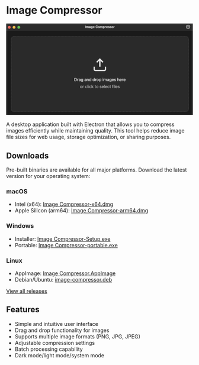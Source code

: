 # Image Compressor

![Image Compressor](./screen.png)

A desktop application built with Electron that allows you to compress images efficiently while maintaining quality. This tool helps reduce image file sizes for web usage, storage optimization, or sharing purposes.

## Downloads

Pre-built binaries are available for all major platforms. Download the latest version for your operating system:

### macOS
- Intel (x64): [Image Compressor-x64.dmg](../../releases/latest/download/Image.Compressor-x64.dmg)
- Apple Silicon (arm64): [Image Compressor-arm64.dmg](../../releases/latest/download/Image.Compressor-arm64.dmg)

### Windows
- Installer: [Image Compressor-Setup.exe](../../releases/latest/download/Image.Compressor-Setup.exe)
- Portable: [Image Compressor-portable.exe](../../releases/latest/download/Image.Compressor-portable.exe)

### Linux
- AppImage: [Image Compressor.AppImage](../../releases/latest/download/Image.Compressor.AppImage)
- Debian/Ubuntu: [image-compressor.deb](../../releases/latest/download/image-compressor.deb)

[View all releases](../../releases)

## Features

- Simple and intuitive user interface
- Drag and drop functionality for images
- Supports multiple image formats (PNG, JPG, JPEG)
- Adjustable compression settings
- Batch processing capability
- Dark mode/light mode/system mode